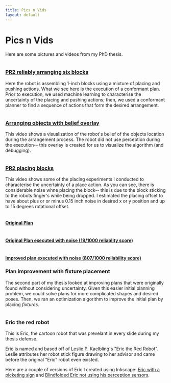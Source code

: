 ```yaml
---
title: Pics n Vids
layout: default
---
```



<div class="row">
<div class="col-lg-12 text-center ">
<h1>Pics n Vids</h1>
<p class="text-justify"> Here are some pictures and videos from my PhD thesis.
</p>
</div>
</div>

<div class="row" >
<div class="col-lg-6">
<a href ="/phd/sixblock.mp4">
<img class="projects" src="/phd/sixblock.png" alt="">
</a>
</div>
<div class="col-lg-6">
	<a href ="/phd/sixblock.mp4">
    <h3>PR2 reliably arranging six blocks
    </h3>
    </a>
    <p> 
    Here the robot is assembling 1-inch blocks using a mixture of placing and pushing actions.  What we see here is the execution of a conformant plan.  Prior to execution, we used machine learning to characterise the uncertainty of the placing and pushing actions; then, we used a conformant planner to find a sequence of actions that form the desired arrangement.  
    </p>
    </div>
</div>

<div class="row" >
<div class="col-lg-6">
<a href ="/phd/beliefoverlay.avi">
<img class="projects" src="/phd/beliefoverlay.png" alt="">
</a>
</div>
<div class="col-lg-6">
	<a href ="/phd/beliefoverlay.avi">
    <h3>Arranging objects with belief overlay
    </h3>
    </a>
    <p> 
    This video shows a visualization of the robot's belief of the objects location during the arrangement process.  The robot did not use perception during the execution-- this overlay is created for us to visualize the algorithm (and debugging).
    </p>
    </div>
</div>

 
<div class="row" >
<div class="col-lg-6">
<a href ="/phd/placing.mp4">
<img class="projects" src="/phd/placing.png" alt="">
</a>
</div>
<div class="col-lg-6">
	<a href ="/phd/placing.mp4">
    <h3>PR2 placing blocks
    </h3>
    </a>
    <p> 
    This video shows some of the placing experiments I conducted to characterise the uncertainty of a place action.  As you can see, there is considerable noise whne placing the block-- this is due to the block sticking to the robots finger's while being dropped.  I estimated the placing offset to have about plus or or minus 0.15 inch noise in desired x or y position and up to 15 degrees rotational offset.
    </p>
    </div>
</div>

    
<div class="row" >
<div class="col-lg-2">
<a href ="/phd/tetris1.avi">
<img class="projects" src="/phd/tetris1.png" alt="">
<h4>Original Plan</h4>
</a>
</div>
<div class="col-lg-2">
<a href ="/phd/tetris2.avi">
<img class="projects" src="/phd/tetris2.png" alt="">
<h4>Original Plan executed with noise (19/1000 reliablity score)</h4>
</a>
</div>
<div class="col-lg-2">
<a href ="/phd/tetris3.avi">
<img class="projects" src="/phd/tetris3.png" alt="">
<h4>Improved plan executed with noise (807/1000 reliability score)</h4>
</a>
</div>
<div class="col-lg-6">
    <h3>Plan improvement with fixture placement
    </h3>
    <p> 
   The second part of my thesis looked at improving plans that were originally found without considering uncertainty.  Given this easier initial planning problem, we could solve plans for more complicated shapes and desired poses. Then, we ran an optimization algorithm to improve the initial plan by placing <em>fixtures</em>. </p>
  <!-- 
   <p>In these videos, the goal is to merge the two tetris shapes together relative to one another.  
   The "original plan" video shows a forward simulation of running the initial plan, but without considering uncertainty.  In the second video, we show that adding noise to the execution results in many failed arrangements (19/1000 reliability score).  In the third video, we show several fixtures that are added to improve the overall reliablity (807/1000 reliability score).  The description of this algorithm is provided in detail in my thesis.
    </p>
    -->
    </div>
</div>


<div class="row" >
<div class="col-lg-6">
<img class="projects" src="/phd/eric.png" alt="">
</div>
<div class="col-lg-6">
    <h3>Eric the red robot
    </h3>
    <p> 
    This is Eric, the cartoon robot that was prevelant in every slide during my thesis defense.</p>
    <p>
    Eric is named and based off of Leslie P. Kaelbling's "Eric the Red Robot". Leslie attributes her robot stick figure drawing to her advisor and came before the original "Eric" robot even existed.  
    </p>
    <p>
    Here are a couple of versions of Eric I created using Inkscape:  <a href="/phd/eric1.png">Eric with a picketing sign</a> and <a href="/phd/eric2.png">Blindfolded Eric not using his perception sensors</a>. </p>
    </div>
</div>


